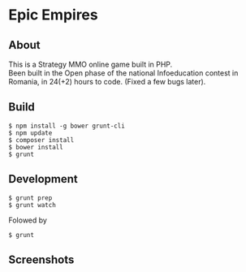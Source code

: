 # Epic Empires
## About
This is a Strategy MMO online game built in PHP. <br>
Been built in the Open phase of the national Infoeducation contest in Romania, in 24(+2) hours to code. (Fixed a few bugs later).
## Build
```
$ npm install -g bower grunt-cli
$ npm update
$ composer install
$ bower install
$ grunt
```

## Development
```
$ grunt prep
$ grunt watch
```
Folowed by
```
$ grunt
```


## Screenshots
